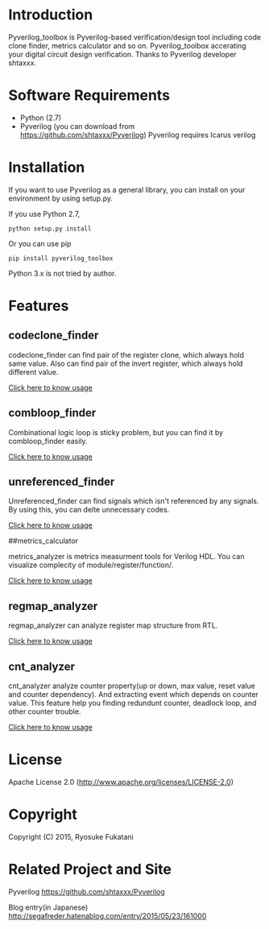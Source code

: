 Introduction
==============================
Pyverilog_toolbox is Pyverilog-based verification/design tool including code clone finder, metrics calculator and so on.
Pyverilog_toolbox accerating your digital circuit design verification.
Thanks to Pyverilog developer shtaxxx.


Software Requirements
==============================
* Python (2.7)
* Pyverilog (you can download from https://github.com/shtaxxx/Pyverilog)
Pyverilog requires Icarus verilog


Installation
==============================

If you want to use Pyverilog as a general library, you can install on your environment by using setup.py. 

If you use Python 2.7,

```
python setup.py install
```

Or you can use pip
```
pip install pyverilog_toolbox
```

Python 3.x is not tried by author.


Features
==============================

## codeclone_finder
codeclone_finder can find pair of the register clone, which always hold same value.
Also can find pair of the invert register, which always hold different value.

[Click here to know usage](https://github.com/fukatani/Pyverilog_toolbox/blob/master/pyverilog_toolbox/docs/codeclone.md "codeclone_finder")

## combloop_finder

Combinational logic loop is sticky problem, but you can find it by combloop_finder easily.

[Click here to know usage](https://github.com/fukatani/Pyverilog_toolbox/blob/master/pyverilog_toolbox/docs/combloop.md "combloop_finder")


## unreferenced_finder

Unreferenced_finder can find signals which isn't referenced by any signals.
By using this, you can delte unnecessary codes.

[Click here to know usage](https://github.com/fukatani/Pyverilog_toolbox/blob/master/pyverilog_toolbox/docs/unreferenced.md "unreferenced_finder")

##metrics_calculator

metrics_analyzer is metrics measurment tools for Verilog HDL.
You can visualize complecity of module/register/function/.

[Click here to know usage](https://github.com/fukatani/Pyverilog_toolbox/blob/master/pyverilog_toolbox/docs/metrics.md "metrics_analyzer")

## regmap_analyzer

regmap_analyzer can analyze register map structure from RTL.

[Click here to know usage](https://github.com/fukatani/Pyverilog_toolbox/blob/master/pyverilog_toolbox/docs/regmap.md "regmap_analyzer")

## cnt_analyzer

cnt_analyzer analyze counter property(up or down, max value, reset value and counter dependency).
And extracting event which depends on counter value.
This feature help you finding redundunt counter, deadlock loop, and other counter trouble. 

[Click here to know usage](https://github.com/fukatani/Pyverilog_toolbox/blob/master/pyverilog_toolbox/docs/cnt_analyzer.md "cnt_analyzer")

License
==============================

Apache License 2.0
(http://www.apache.org/licenses/LICENSE-2.0)


Copyright
==============================

Copyright (C) 2015, Ryosuke Fukatani

Related Project and Site
==============================

Pyverilog
https://github.com/shtaxxx/Pyverilog

Blog entry(in Japanese)
http://segafreder.hatenablog.com/entry/2015/05/23/161000